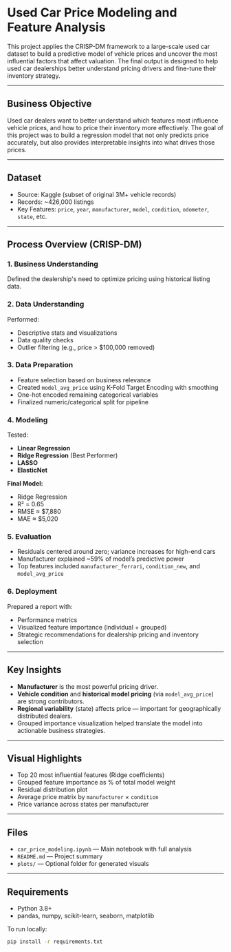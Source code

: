 # Used Car Price Modeling and Feature Analysis

This project applies the CRISP-DM framework to a large-scale used car dataset to build a predictive model of vehicle prices and uncover the most influential factors that affect valuation. The final output is designed to help used car dealerships better understand pricing drivers and fine-tune their inventory strategy.

---

## Business Objective

Used car dealers want to better understand which features most influence vehicle prices, and how to price their inventory more effectively. The goal of this project was to build a regression model that not only predicts price accurately, but also provides interpretable insights into what drives those prices.

---

## Dataset

- Source: Kaggle (subset of original 3M+ vehicle records)
- Records: ~426,000 listings
- Key Features: `price`, `year`, `manufacturer`, `model`, `condition`, `odometer`, `state`, etc.

---

## Process Overview (CRISP-DM)

### 1. Business Understanding
Defined the dealership's need to optimize pricing using historical listing data.

### 2. Data Understanding
Performed:
- Descriptive stats and visualizations
- Data quality checks
- Outlier filtering (e.g., price > $100,000 removed)

### 3. Data Preparation
- Feature selection based on business relevance
- Created `model_avg_price` using K-Fold Target Encoding with smoothing
- One-hot encoded remaining categorical variables
- Finalized numeric/categorical split for pipeline

### 4. Modeling
Tested:
- **Linear Regression**
- **Ridge Regression** (Best Performer)
- **LASSO**
- **ElasticNet**

**Final Model:**
- Ridge Regression  
- R² = 0.65  
- RMSE ≈ $7,880  
- MAE ≈ $5,020

### 5. Evaluation
- Residuals centered around zero; variance increases for high-end cars
- Manufacturer explained ~59% of model’s predictive power
- Top features included `manufacturer_ferrari`, `condition_new`, and `model_avg_price`

### 6. Deployment
Prepared a report with:
- Performance metrics
- Visualized feature importance (individual + grouped)
- Strategic recommendations for dealership pricing and inventory selection

---

## Key Insights

- **Manufacturer** is the most powerful pricing driver.
- **Vehicle condition** and **historical model pricing** (via `model_avg_price`) are strong contributors.
- **Regional variability** (state) affects price — important for geographically distributed dealers.
- Grouped importance visualization helped translate the model into actionable business strategies.

---

## Visual Highlights

- Top 20 most influential features (Ridge coefficients)
- Grouped feature importance as % of total model weight
- Residual distribution plot
- Average price matrix by `manufacturer` × `condition`
- Price variance across states per manufacturer

---

## Files

- `car_price_modeling.ipynb` — Main notebook with full analysis
- `README.md` — Project summary
- `plots/` — Optional folder for generated visuals

---

## Requirements

- Python 3.8+
- pandas, numpy, scikit-learn, seaborn, matplotlib

To run locally:
```bash
pip install -r requirements.txt
